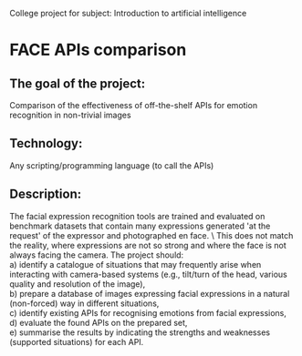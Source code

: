 College project for subject: Introduction to artificial intelligence

# FACE APIs comparison
## The goal of the project: 
Comparison of the effectiveness of off-the-shelf APIs for emotion recognition in non-trivial images
## Technology: 
Any scripting/programming language (to call the APIs)
## Description: 
The facial expression recognition tools are trained and evaluated on benchmark datasets that contain many expressions generated 'at the request' of the expressor and photographed en face. \ 
This does not match the reality, where expressions are not so strong and where the face is not always facing the camera. The project should: \
a) identify a catalogue of situations that may frequently arise when interacting with camera-based systems (e.g., tilt/turn of the head, various quality and resolution of the image), \
b) prepare a database of images expressing facial expressions in a natural (non-forced) way in different situations, \
c) identify existing APIs for recognising emotions from facial expressions, \
d) evaluate the found APIs on the prepared set, \
e) summarise the results by indicating the strengths and weaknesses (supported situations) for each API.
